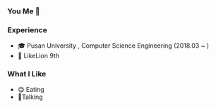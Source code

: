 ### You Me 👋

<!--
**gimume/gimume** is a ✨ _special_ ✨ repository because its `README.md` (this file) appears on your GitHub profile.
[![Hits](https://hits.seeyoufarm.com/api/count/incr/badge.svg?url=https%3A%2F%2Fgithub.com%2Fhaesoo9410&count_bg=%23EB8B10&title_bg=%23684327&icon=&icon_color=%23E7E7E7&title=VISIT&edge_flat=false)](https://github.com/gimume)
Here are some ideas to get you started:
### Who Am I
- 💻 I majored in Computer Science Engineering
- 🥔 I am just speaking potato..
-->
### Experience
- 🎓 Pusan University , Computer Science Engineering (2018.03 ~ )
- 🦁 LikeLion 9th
### What I Like
- 😋 Eating
- 🙋‍Talking 
